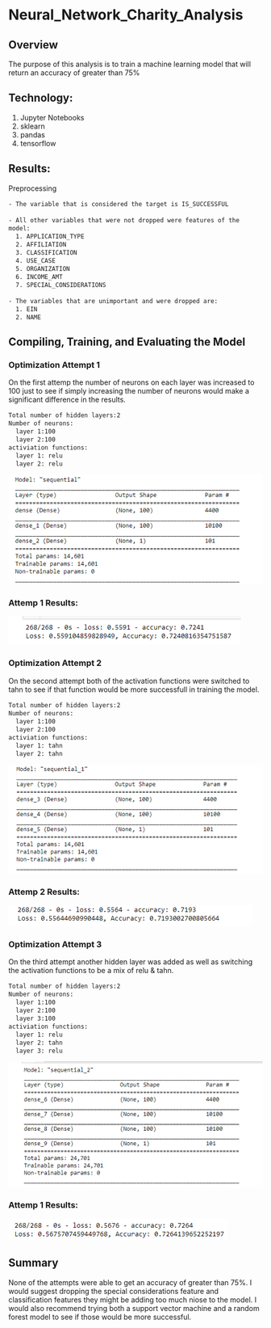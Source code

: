 # Neural_Network_Charity_Analysis

## Overview
  
  The purpose of this analysis is to train a machine learning model that will return an accuracy of greater than 75%
  
## Technology:

  1. Jupyter Notebooks
  2. sklearn
  3. pandas
  4. tensorflow
  
## Results:

  Preprocessing
  
    - The variable that is considered the target is IS_SUCCESSFUL

    - All other variables that were not dropped were features of the model:
      1. APPLICATION_TYPE
      2. AFFILIATION
      3. CLASSIFICATION
      4. USE_CASE
      5. ORGANIZATION
      6. INCOME_AMT
      7. SPECIAL_CONSIDERATIONS
      
    - The variables that are unimportant and were dropped are:
      1. EIN
      2. NAME

## Compiling, Training, and Evaluating the Model

### Optimization Attempt 1

On the first attemp the number of neurons on each layer was increased to 100 just to see if simply increasing the number of neurons would make a significant difference in the results.

    Total number of hidden layers:2
    Number of neurons: 
      layer 1:100 
      layer 2:100
    activiation functions: 
      layer 1: relu 
      layer 2: relu

![attemp1model](https://github.com/ccastanette/Neural_Network_Charity_Analysis/blob/main/pics/attempt1model.png)

### Attemp 1 Results:
![attempt1reults](https://github.com/ccastanette/Neural_Network_Charity_Analysis/blob/main/pics/attempt1result.png)


### Optimization Attempt 2

On the second attempt both of the activation functions were switched to tahn to see if that function would be more successfull in training the model.

    Total number of hidden layers:2
    Number of neurons: 
      layer 1:100 
      layer 2:100
    activiation functions: 
      layer 1: tahn 
      layer 2: tahn

![attemp1model](https://github.com/ccastanette/Neural_Network_Charity_Analysis/blob/main/pics/attempt2model.png)

### Attemp 2 Results:
![attempt1reults](https://github.com/ccastanette/Neural_Network_Charity_Analysis/blob/main/pics/attempt2result.png)

### Optimization Attempt 3

On the third attempt another hidden layer was added as well as switching the activation functions to be a mix of relu & tahn.

    Total number of hidden layers:2
    Number of neurons: 
      layer 1:100 
      layer 2:100
      layer 3:100
    activiation functions: 
      layer 1: relu 
      layer 2: tahn
      layer 3: relu

![attemp1model](https://github.com/ccastanette/Neural_Network_Charity_Analysis/blob/main/pics/attempt3model.png)

### Attemp 1 Results:
![attempt1reults](https://github.com/ccastanette/Neural_Network_Charity_Analysis/blob/main/pics/attempt3result.png)

## Summary

None of the attempts were able to get an accuracy of greater than 75%. I would suggest dropping the special considerations feature and classification features they might be adding too much niose to the model. I would also recommend trying both a support vector machine and a random forest model to see if those would be more successful.
